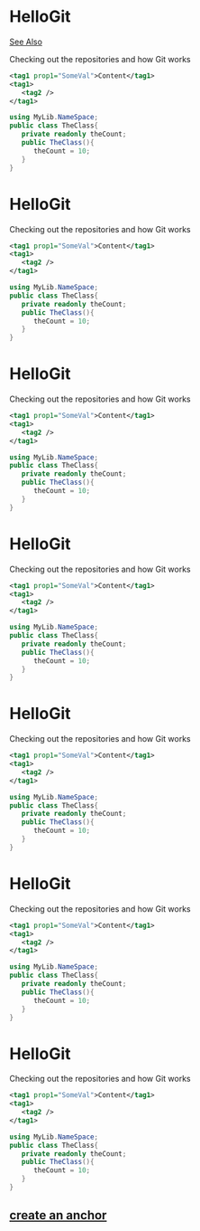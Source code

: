 # HelloGit

[See Also](#anchors-in-markdown)

Checking out the repositories and how Git works

```xml
<tag1 prop1="SomeVal">Content</tag1>
<tag1>
   <tag2 />
</tag1>
```

```cs
using MyLib.NameSpace;
public class TheClass{
   private readonly theCount;
   public TheClass(){
      theCount = 10;
   }
}
```
# HelloGit
Checking out the repositories and how Git works

```xml
<tag1 prop1="SomeVal">Content</tag1>
<tag1>
   <tag2 />
</tag1>
```

```cs
using MyLib.NameSpace;
public class TheClass{
   private readonly theCount;
   public TheClass(){
      theCount = 10;
   }
}
```
# HelloGit
Checking out the repositories and how Git works

```xml
<tag1 prop1="SomeVal">Content</tag1>
<tag1>
   <tag2 />
</tag1>
```

```cs
using MyLib.NameSpace;
public class TheClass{
   private readonly theCount;
   public TheClass(){
      theCount = 10;
   }
}
```
# HelloGit
Checking out the repositories and how Git works

```xml
<tag1 prop1="SomeVal">Content</tag1>
<tag1>
   <tag2 />
</tag1>
```

```cs
using MyLib.NameSpace;
public class TheClass{
   private readonly theCount;
   public TheClass(){
      theCount = 10;
   }
}
```
# HelloGit
Checking out the repositories and how Git works

```xml
<tag1 prop1="SomeVal">Content</tag1>
<tag1>
   <tag2 />
</tag1>
```

```cs
using MyLib.NameSpace;
public class TheClass{
   private readonly theCount;
   public TheClass(){
      theCount = 10;
   }
}
```
# HelloGit
Checking out the repositories and how Git works

```xml
<tag1 prop1="SomeVal">Content</tag1>
<tag1>
   <tag2 />
</tag1>
```

```cs
using MyLib.NameSpace;
public class TheClass{
   private readonly theCount;
   public TheClass(){
      theCount = 10;
   }
}
```
# HelloGit
Checking out the repositories and how Git works

```xml
<tag1 prop1="SomeVal">Content</tag1>
<tag1>
   <tag2 />
</tag1>
```

```cs
using MyLib.NameSpace;
public class TheClass{
   private readonly theCount;
   public TheClass(){
      theCount = 10;
   }
}
```


## [create an anchor](#anchors-in-markdown)
